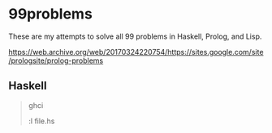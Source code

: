 # 99problems
These are my attempts to solve all 99 problems in Haskell, Prolog, and Lisp.

https://web.archive.org/web/20170324220754/https://sites.google.com/site/prologsite/prolog-problems

## Haskell
> ghci
> 
> :l file.hs
